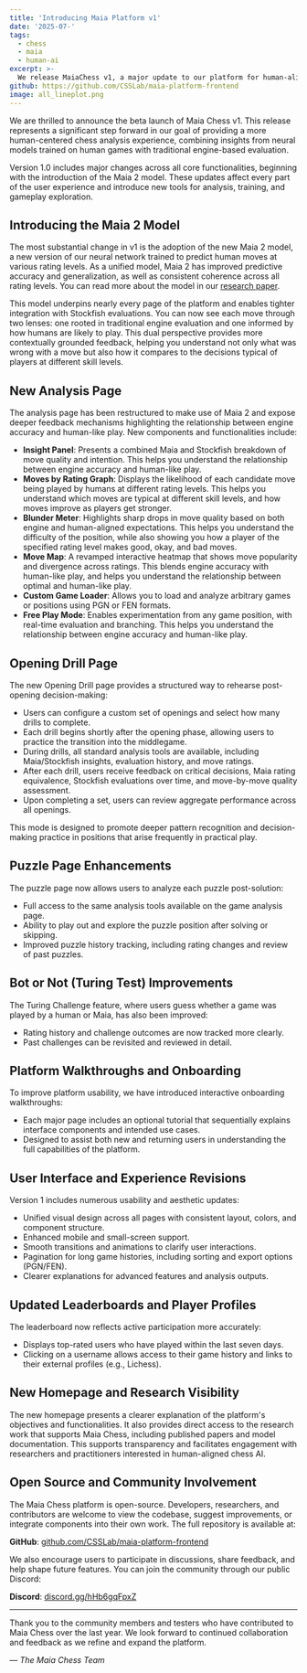 ```yaml
---
title: 'Introducing Maia Platform v1'
date: '2025-07-'
tags:
  - chess
  - maia
  - human-ai
excerpt: >-
  We release MaiaChess v1, a major update to our platform for human-aligned chess analysis. Powered by the new Maia 2 model, the platform combines neural predictions with engine insights to provide detailed, rating-aware feedback on games, drills, and puzzles.
github: https://github.com/CSSLab/maia-platform-frontend
image: all_lineplot.png
---
```


We are thrilled to announce the beta launch of Maia Chess v1. This release represents a significant step forward in our goal of providing a more human-centered chess analysis experience, combining insights from neural models trained on human games with traditional engine-based evaluation.

Version 1.0 includes major changes across all core functionalities, beginning with the introduction of the Maia 2 model. These updates affect every part of the user experience and introduce new tools for analysis, training, and gameplay exploration.

## Introducing the Maia 2 Model

The most substantial change in v1 is the adoption of the new Maia 2 model, a new version of our neural network trained to predict human moves at various rating levels. As a unified model, Maia 2 has improved predictive accuracy and generalization, as well as consistent coherence across all rating levels. You can read more about the model in our [research paper](https://arxiv.org/abs/2409.20553).

This model underpins nearly every page of the platform and enables tighter integration with Stockfish evaluations. You can now see each move through two lenses: one rooted in traditional engine evaluation and one informed by how humans are likely to play. This dual perspective provides more contextually grounded feedback, helping you understand not only what was wrong with a move but also how it compares to the decisions typical of players at different skill levels.

## New Analysis Page

The analysis page has been restructured to make use of Maia 2 and expose deeper feedback mechanisms highlighting the relationship between engine accuracy and human-like play. New components and functionalities include:

- **Insight Panel**: Presents a combined Maia and Stockfish breakdown of move quality and intention. This helps you understand the relationship between engine accuracy and human-like play.
- **Moves by Rating Graph**: Displays the likelihood of each candidate move being played by humans at different rating levels. This helps you understand which moves are typical at different skill levels, and how moves improve as players get stronger.
- **Blunder Meter**: Highlights sharp drops in move quality based on both engine and human-aligned expectations. This helps you understand the difficulty of the position, while also showing you how a player of the specified rating level makes good, okay, and bad moves.
- **Move Map**: A revamped interactive heatmap that shows move popularity and divergence across ratings. This blends engine accuracy with human-like play, and helps you understand the relationship between optimal and human-like play.
- **Custom Game Loader**: Allows you to load and analyze arbitrary games or positions using PGN or FEN formats.
- **Free Play Mode**: Enables experimentation from any game position, with real-time evaluation and branching. This helps you understand the relationship between engine accuracy and human-like play.

## Opening Drill Page

The new Opening Drill page provides a structured way to rehearse post-opening decision-making:

- Users can configure a custom set of openings and select how many drills to complete.
- Each drill begins shortly after the opening phase, allowing users to practice the transition into the middlegame.
- During drills, all standard analysis tools are available, including Maia/Stockfish insights, evaluation history, and move ratings.
- After each drill, users receive feedback on critical decisions, Maia rating equivalence, Stockfish evaluations over time, and move-by-move quality assessment.
- Upon completing a set, users can review aggregate performance across all openings.

This mode is designed to promote deeper pattern recognition and decision-making practice in positions that arise frequently in practical play.

## Puzzle Page Enhancements

The puzzle page now allows users to analyze each puzzle post-solution:

- Full access to the same analysis tools available on the game analysis page.
- Ability to play out and explore the puzzle position after solving or skipping.
- Improved puzzle history tracking, including rating changes and review of past puzzles.

## Bot or Not (Turing Test) Improvements

The Turing Challenge feature, where users guess whether a game was played by a human or Maia, has also been improved:

- Rating history and challenge outcomes are now tracked more clearly.
- Past challenges can be revisited and reviewed in detail.

## Platform Walkthroughs and Onboarding

To improve platform usability, we have introduced interactive onboarding walkthroughs:

- Each major page includes an optional tutorial that sequentially explains interface components and intended use cases.
- Designed to assist both new and returning users in understanding the full capabilities of the platform.

## User Interface and Experience Revisions

Version 1 includes numerous usability and aesthetic updates:

- Unified visual design across all pages with consistent layout, colors, and component structure.
- Enhanced mobile and small-screen support.
- Smooth transitions and animations to clarify user interactions.
- Pagination for long game histories, including sorting and export options (PGN/FEN).
- Clearer explanations for advanced features and analysis outputs.

## Updated Leaderboards and Player Profiles

The leaderboard now reflects active participation more accurately:

- Displays top-rated users who have played within the last seven days.
- Clicking on a username allows access to their game history and links to their external profiles (e.g., Lichess).

## New Homepage and Research Visibility

The new homepage presents a clearer explanation of the platform's objectives and functionalities. It also provides direct access to the research work that supports Maia Chess, including published papers and model documentation. This supports transparency and facilitates engagement with researchers and practitioners interested in human-aligned chess AI.

## Open Source and Community Involvement

The Maia Chess platform is open-source. Developers, researchers, and contributors are welcome to view the codebase, suggest improvements, or integrate components into their own work. The full repository is available at:

**GitHub**: [github.com/CSSLab/maia-platform-frontend](https://github.com/CSSLab/maia-platform-frontend)

We also encourage users to participate in discussions, share feedback, and help shape future features. You can join the community through our public Discord:

**Discord**: [discord.gg/hHb6gqFpxZ](https://discord.gg/hHb6gqFpxZ)

---

Thank you to the community members and testers who have contributed to Maia Chess over the last year. We look forward to continued collaboration and feedback as we refine and expand the platform.

—
_The Maia Chess Team_
